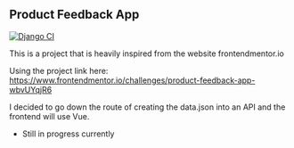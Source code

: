 ## Product Feedback App

[![Django CI](https://github.com/EclecticOwl/product-feedback-app/actions/workflows/djangoworkflow.yml/badge.svg?branch=develop)](https://github.com/EclecticOwl/product-feedback-app/actions/workflows/djangoworkflow.yml)

This is a project that is heavily inspired from the website frontendmentor.io

Using the project link here: https://www.frontendmentor.io/challenges/product-feedback-app-wbvUYqjR6

I decided to go down the route of creating the data.json into an API and the frontend will use Vue.

- Still in progress currently
